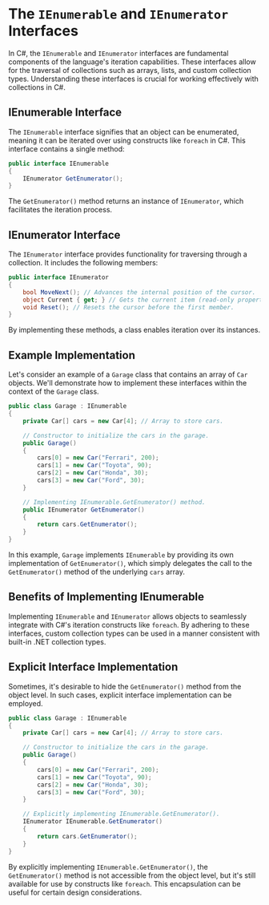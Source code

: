 # The `IEnumerable` and `IEnumerator` Interfaces

In C#, the `IEnumerable` and `IEnumerator` interfaces are fundamental components of the language's iteration capabilities. These interfaces allow for the traversal of collections such as arrays, lists, and custom collection types. Understanding these interfaces is crucial for working effectively with collections in C#.

## IEnumerable Interface

The `IEnumerable` interface signifies that an object can be enumerated, meaning it can be iterated over using constructs like `foreach` in C#. This interface contains a single method:

```csharp
public interface IEnumerable
{
    IEnumerator GetEnumerator();
}
```

The `GetEnumerator()` method returns an instance of `IEnumerator`, which facilitates the iteration process.

## IEnumerator Interface

The `IEnumerator` interface provides functionality for traversing through a collection. It includes the following members:

```csharp
public interface IEnumerator
{
    bool MoveNext(); // Advances the internal position of the cursor.
    object Current { get; } // Gets the current item (read-only property).
    void Reset(); // Resets the cursor before the first member.
}
```

By implementing these methods, a class enables iteration over its instances.

## Example Implementation

Let's consider an example of a `Garage` class that contains an array of `Car` objects. We'll demonstrate how to implement these interfaces within the context of the `Garage` class.

```csharp
public class Garage : IEnumerable
{
    private Car[] cars = new Car[4]; // Array to store cars.

    // Constructor to initialize the cars in the garage.
    public Garage()
    {
        cars[0] = new Car("Ferrari", 200);
        cars[1] = new Car("Toyota", 90);
        cars[2] = new Car("Honda", 30);
        cars[3] = new Car("Ford", 30);
    }

    // Implementing IEnumerable.GetEnumerator() method.
    public IEnumerator GetEnumerator()
    {
        return cars.GetEnumerator();
    }
}
```

In this example, `Garage` implements `IEnumerable` by providing its own implementation of `GetEnumerator()`, which simply delegates the call to the `GetEnumerator()` method of the underlying `cars` array.

## Benefits of Implementing IEnumerable

Implementing `IEnumerable` and `IEnumerator` allows objects to seamlessly integrate with C#'s iteration constructs like `foreach`. By adhering to these interfaces, custom collection types can be used in a manner consistent with built-in .NET collection types.

## Explicit Interface Implementation

Sometimes, it's desirable to hide the `GetEnumerator()` method from the object level. In such cases, explicit interface implementation can be employed.

```csharp
public class Garage : IEnumerable
{
    private Car[] cars = new Car[4]; // Array to store cars.

    // Constructor to initialize the cars in the garage.
    public Garage()
    {
        cars[0] = new Car("Ferrari", 200);
        cars[1] = new Car("Toyota", 90);
        cars[2] = new Car("Honda", 30);
        cars[3] = new Car("Ford", 30);
    }

    // Explicitly implementing IEnumerable.GetEnumerator().
    IEnumerator IEnumerable.GetEnumerator()
    {
        return cars.GetEnumerator();
    }
}
```

By explicitly implementing `IEnumerable.GetEnumerator()`, the `GetEnumerator()` method is not accessible from the object level, but it's still available for use by constructs like `foreach`. This encapsulation can be useful for certain design considerations.